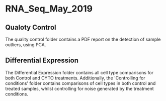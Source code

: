 # RNA_Seq_May_2019

## Qualoty Control
The quality control folder contains a PDF report on the detection of sample outliers, using PCA. 


## Differential Expression
The Differential Expression folder contains all cell type comparisons for both Control and CYTO treatments. Additionally, the 'Controlling for conditions' folder contains comparisons of cell types in both control and treated samples, whilst controlling for noise generated by the treatment conditions. 
